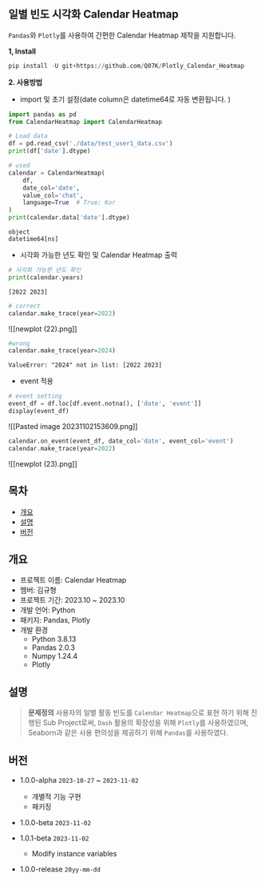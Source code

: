 ## 일별 빈도 시각화 Calendar Heatmap
`Pandas`와  `Plotly`를 사용하여 간편한 Calendar Heatmap 제작을 지원합니다.

__1, Install__
```python
pip install -U git+https://github.com/Q07K/Plotly_Calendar_Heatmap
```

__2.  사용방법__
- import 및 초기 설정(date column은 datetime64로 자동 변환됩니다. )
```python
import pandas as pd
from CalendarHeatmap import CalendarHeatmap

# Load data
df = pd.read_csv('./data/test_user1_data.csv')
print(df['date'].dtype)

# used
calendar = CalendarHeatmap(
	df,
	date_col='date',
	value_col='chat',
	language=True  # True: Kor
)
print(calendar.data['date'].dtype)
```



```
object
datetime64[ns]
```



-  시각화 가능한 년도 확인 및 Calendar Heatmap 출력
```python
# 시각화 가능한 년도 확인
print(calendar.years)
```



```
[2022 2023]
```



```python
# correct
calendar.make_trace(year=2022)
```

![[newplot (22).png]]



```python
#wrong
calendar.make_trace(year=2024)
```



```
ValueError: "2024" not in list: [2022 2023]
```



- event 적용
```python
# event setting
event_df = df.loc[df.event.notna(), ['date', 'event']]
display(event_df)
```

![[Pasted image 20231102153609.png]]



```python
calendar.on_event(event_df, date_col='date', event_col='event')
calendar.make_trace(year=2022)
```

![[newplot (23).png]]


## 목차
- [개요](#개요)
- [설명](#설명)
- [버전](#버전)


## 개요
- 프로젝트 이름: Calendar Heatmap
- 멤버: 김규형
- 프로젝트 기간: 2023.10 ~ 2023.10
- 개발 언어: Python
- 패키지: Pandas, Plotly
- 개발 환경
	- Python 3.8.13
	- Pandas 2.0.3
	- Numpy 1.24.4
	- Plotly 


## 설명
> __문제정의__
> 사용자의 일별 활동 빈도를 `Calendar Heatmap`으로 표현 하기 위해 진행된 Sub Project로써,
> `Dash` 활용의 확장성을 위해 `Plotly`를 사용하였으며,  Seaborn과 같은 사용 편의성을 제공하기 위해 `Pandas`를 사용하였다.


## 버전
- 1.0.0-alpha `2023-10-27` ~ `2023-11-02`
	- 개별적 기능 구현
	- 패키징
- 1.0.0-beta `2023-11-02`
- 1.0.1-beta `2023-11-02`
	- Modify instance variables

- 1.0.0-release `20yy-mm-dd`

